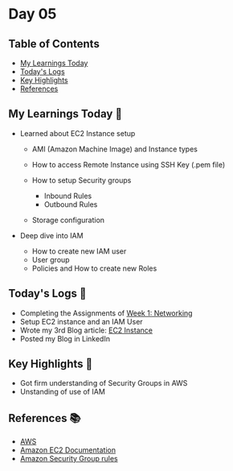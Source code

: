 # Day 05


## Table of Contents

- [My Learnings Today](#my-learnings-today-)
- [Today's Logs](#todays-logs-)
- [Key Highlights](#key-highlights-)
- [References](#references-)



## My Learnings Today 🎯

- Learned about EC2 Instance setup
  - AMI (Amazon Machine Image) and Instance types
  - How to access Remote Instance using SSH Key (.pem file)

  - How to setup Security groups
    - Inbound Rules
    - Outbound Rules

  - Storage configuration

- Deep dive into IAM
  - How to create new IAM user
  - User group
  - Policies and How to create new Roles



## Today's Logs 📅

- Completing the Assignments of [Week 1: Networking](https://github.com/SuperSection/90DaysOfDevOps/tree/master/2025/networking)
- Setup EC2 instance and an IAM User
- Wrote my 3rd Blog article: [EC2 Instance](https://devops-easy.hashnode.dev/aws-ec2-guide)
- Posted my Blog in LinkedIn



## Key Highlights 🌟

- Got firm understanding of Security Groups in AWS
- Unstanding of use of IAM



## References 📚

- [AWS](https://aws.amazon.com/)
- [Amazon EC2 Documentation](https://docs.aws.amazon.com/ec2/?nc2=h_ql_doc_ec2)
- [Amazon Security Group rules](https://docs.aws.amazon.com/vpc/latest/userguide/security-group-rules.html)
